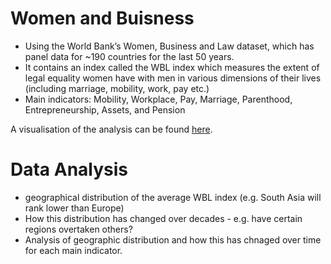 # Women and Buisness
- Using the World Bank’s Women, Business and Law dataset, which has panel data for ~190 countries for the last 50 years. 
- It contains an index called the WBL index which measures the extent of legal equality women have with men in various dimensions of their lives (including marriage, mobility, work, pay etc.)
- Main indicators: Mobility, Workplace, Pay, Marriage, Parenthood, Entrepreneurship, Assets, and Pension

A visualisation of the analysis can be found [here](file:///Users/izzyabate/Downloads/Women%20in%20Buisness%20Indicators.html).






# Data Analysis 
- geographical distribution of the average WBL index (e.g. South Asia will rank lower than Europe)
- How this distribution has changed over decades - e.g. have certain regions overtaken others?
- Analysis of geographic distribution and how this has chnaged over time for each main indicator.

